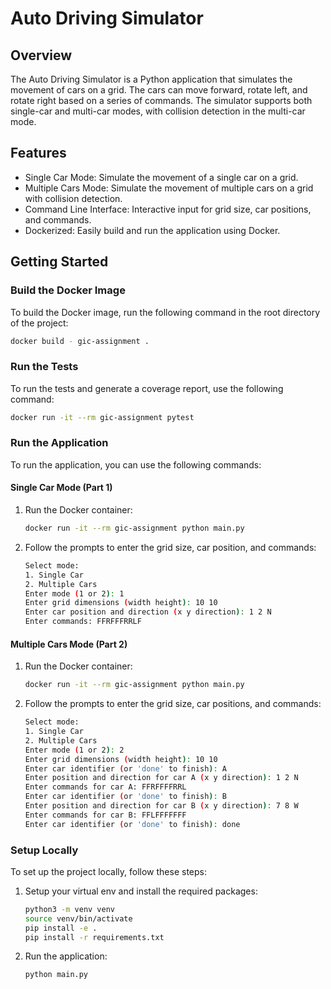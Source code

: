 # Auto Driving Simulator

## Overview

The Auto Driving Simulator is a Python application that simulates the movement of cars on a grid. The cars can move forward, rotate left, and rotate right based on a series of commands. The simulator supports both single-car and multi-car modes, with collision detection in the multi-car mode.

## Features

- Single Car Mode: Simulate the movement of a single car on a grid.
- Multiple Cars Mode: Simulate the movement of multiple cars on a grid with collision detection.
- Command Line Interface: Interactive input for grid size, car positions, and commands.
- Dockerized: Easily build and run the application using Docker.

## Getting Started

### Build the Docker Image

To build the Docker image, run the following command in the root directory of the project:

```sh
docker build - gic-assignment .
```

### Run the Tests

To run the tests and generate a coverage report, use the following command:

```sh
docker run -it --rm gic-assignment pytest
```

### Run the Application

To run the application, you can use the following commands:

#### Single Car Mode (Part 1)

1. Run the Docker container:

   ```sh
   docker run -it --rm gic-assignment python main.py
   ```

2. Follow the prompts to enter the grid size, car position, and commands:

   ```sh
   Select mode:
   1. Single Car
   2. Multiple Cars
   Enter mode (1 or 2): 1
   Enter grid dimensions (width height): 10 10
   Enter car position and direction (x y direction): 1 2 N
   Enter commands: FFRFFFRRLF
   ```

#### Multiple Cars Mode (Part 2)

1. Run the Docker container:

   ```sh
   docker run -it --rm gic-assignment python main.py
   ```

2. Follow the prompts to enter the grid size, car positions, and commands:

   ```sh
   Select mode:
   1. Single Car
   2. Multiple Cars
   Enter mode (1 or 2): 2
   Enter grid dimensions (width height): 10 10
   Enter car identifier (or 'done' to finish): A
   Enter position and direction for car A (x y direction): 1 2 N
   Enter commands for car A: FFRFFFFRRL
   Enter car identifier (or 'done' to finish): B
   Enter position and direction for car B (x y direction): 7 8 W
   Enter commands for car B: FFLFFFFFFF
   Enter car identifier (or 'done' to finish): done
   ```

### Setup Locally

To set up the project locally, follow these steps:

1. Setup your virtual env and install the required packages:

   ```sh
   python3 -m venv venv
   source venv/bin/activate
   pip install -e .
   pip install -r requirements.txt
   ```

2. Run the application:

   ```sh
   python main.py
   ```
